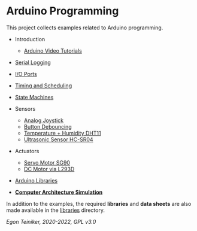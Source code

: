 # Arduino Programming

This project collects examples related to Arduino programming.

* Introduction
  * [Arduino Video Tutorials](introduction/ArduinoTutorials.md) 

* [Serial Logging](https://github.com/teiniker/teiniker-lectures-arduino/tree/main/interfaces/serial)

* [I/O Ports](https://github.com/teiniker/teiniker-lectures-arduino/tree/main/io-ports)

* [Timing and Scheduling](https://github.com/teiniker/teiniker-lectures-arduino/tree/main/timing)

* [State Machines](https://github.com/teiniker/teiniker-lectures-arduino/tree/main/state-machines)

* Sensors
  * [Analog Joystick](sensors/joystick)
  * [Button Debouncing](sensors/button-debouncing)
  * [Temperature + Humidity DHT11](sensors/dht11)
  * [Ultrasonic Sensor HC-SR04](sensors/hc-sr04)
  
* Actuators
  * [Servo Motor SG90](actuators/SG90-ServoMotor)
  * [DC Motor via L293D](actuators/L293-DCMotor)
 
* [Arduino Libraries](https://github.com/teiniker/teiniker-lectures-arduino/tree/main/libraries)


* [**Computer Architecture Simulation**](https://github.com/teiniker/teiniker-lectures-arduino/blob/main/simulation)

In addition to the examples, the required **libraries** and **data sheets** are also made available in the 
[libraries](https://github.com/teiniker/teiniker-lectures-arduino/tree/main/libraries) directory.


*Egon Teiniker, 2020-2022, GPL v3.0* 
